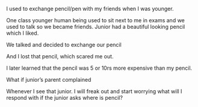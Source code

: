 I used to exchange pencil/pen with my friends when I was younger.

One class younger human being used to sit next to me in exams and we used to talk so we became friends. Junior had a beautiful looking pencil which I liked.

We talked and decided to exchange our pencil

And I lost that pencil, which scared me out.

I later learned that the pencil was 5 or 10rs more expensive than my pencil.

What if junior’s parent complained 

Whenever I see that junior. I will freak out and start worrying what will I respond with if the junior asks where is pencil?